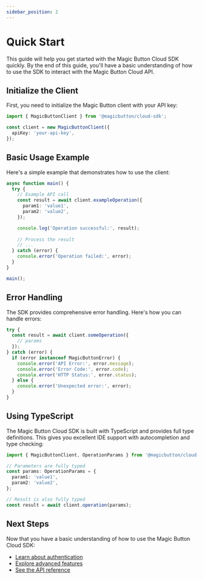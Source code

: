```yaml
---
sidebar_position: 2
---
```


# Quick Start

This guide will help you get started with the Magic Button Cloud SDK quickly. By the end of this guide, you'll have a basic understanding of how to use the SDK to interact with the Magic Button Cloud API.

## Initialize the Client

First, you need to initialize the Magic Button client with your API key:

```typescript
import { MagicButtonClient } from '@magicbutton/cloud-sdk';

const client = new MagicButtonClient({
  apiKey: 'your-api-key',
});
```

## Basic Usage Example

Here's a simple example that demonstrates how to use the client:

```typescript
async function main() {
  try {
    // Example API call
    const result = await client.exampleOperation({
      param1: 'value1',
      param2: 'value2',
    });

    console.log('Operation successful:', result);
    
    // Process the result
    // ...
  } catch (error) {
    console.error('Operation failed:', error);
  }
}

main();
```

## Error Handling

The SDK provides comprehensive error handling. Here's how you can handle errors:

```typescript
try {
  const result = await client.someOperation({
    // params
  });
} catch (error) {
  if (error instanceof MagicButtonError) {
    console.error('API Error:', error.message);
    console.error('Error Code:', error.code);
    console.error('HTTP Status:', error.status);
  } else {
    console.error('Unexpected error:', error);
  }
}
```

## Using TypeScript

The Magic Button Cloud SDK is built with TypeScript and provides full type definitions. This gives you excellent IDE support with autocompletion and type checking:

```typescript
import { MagicButtonClient, OperationParams } from '@magicbutton/cloud-sdk';

// Parameters are fully typed
const params: OperationParams = {
  param1: 'value1',
  param2: 'value2',
};

// Result is also fully typed
const result = await client.operation(params);
```

## Next Steps

Now that you have a basic understanding of how to use the Magic Button Cloud SDK:

- [Learn about authentication](authentication)
- [Explore advanced features](/docs/guides/advanced-features)
- [See the API reference](/docs/api/overview)